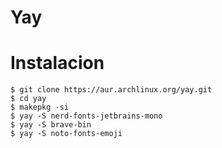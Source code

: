 # Yay

# Instalacion

```console
$ git clone https://aur.archlinux.org/yay.git
$ cd yay
$ makepkg -si
$ yay -S nerd-fonts-jetbrains-mono
$ yay -S brave-bin
$ yay -S noto-fonts-emoji
```
